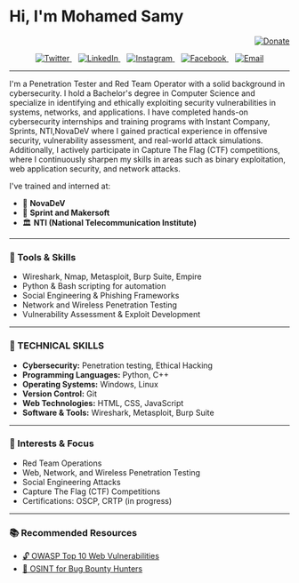 # Hi, I'm Mohamed Samy

<div align="right">  
  <a href="https://your-donation-link.com">  
    <img src="https://img.shields.io/badge/$-support-ff69b4.svg?style=flat" alt="Donate" />  
  </a>  
</div>  

<p align="center">  
  <a href="https://x.com/mohamed85128610?s=21&t=jpCNxvESTW5vVMwWMixhLA" target="_blank">  
    <img src="https://img.shields.io/badge/Twitter-000000?logo=twitter&logoColor=white&style=flat" alt="Twitter" />  
  </a>  
  &nbsp;&nbsp;  
  <a href="https://www.linkedin.com/in/mohamed-samy-80307b288" target="_blank">  
    <img src="https://img.shields.io/badge/LinkedIn-000000?logo=linkedin&logoColor=white&style=flat" alt="LinkedIn" />  
  </a>  
  &nbsp;&nbsp;  
  <a href="https://instagram.com/Mohamed74_32" target="_blank">  
    <img src="https://img.shields.io/badge/Instagram-000000?logo=instagram&logoColor=white&style=flat" alt="Instagram" />  
  </a>  
  &nbsp;&nbsp;  
  <a href="https://www.facebook.com/share/1D2vmKRscy/?mibextid=wwXIfr" target="_blank">  
    <img src="https://img.shields.io/badge/Facebook-000000?logo=facebook&logoColor=white&style=flat" alt="Facebook" />  
  </a>  
  &nbsp;&nbsp;  
  <a href="mailto:mohamedsamy788994@gmail.com" target="_blank">  
    <img src="https://img.shields.io/badge/Email-000000?logo=gmail&logoColor=white&style=flat" alt="Email" />  
  </a>  
</p>  

---

I'm a Penetration Tester and Red Team Operator with a solid background in cybersecurity. I hold a Bachelor's degree in Computer Science and specialize in identifying and ethically exploiting security vulnerabilities in systems, networks, and applications.
I have completed hands-on cybersecurity internships and training programs with Instant Company, Sprints, NTI,NovaDeV where I gained practical experience in offensive security, vulnerability assessment, and real-world attack simulations. Additionally, I actively participate in Capture The Flag (CTF) competitions, where I continuously sharpen my skills in areas such as binary exploitation, web application security, and network attacks.


I've trained and interned at:

- 🏢 **NovaDeV**  
- 🚀 **Sprint and Makersoft**  
- 🏛 **NTI (National Telecommunication Institute)**  

---

### 🧰 Tools & Skills  
- Wireshark, Nmap, Metasploit, Burp Suite, Empire  
- Python & Bash scripting for automation  
- Social Engineering & Phishing Frameworks  
- Network and Wireless Penetration Testing  
- Vulnerability Assessment & Exploit Development  

---

### 🧠 TECHNICAL SKILLS
- **Cybersecurity:** Penetration testing, Ethical Hacking  
- **Programming Languages:** Python, C++  
- **Operating Systems:** Windows, Linux  
- **Version Control:** Git  
- **Web Technologies:** HTML, CSS, JavaScript  
- **Software & Tools:** Wireshark, Metasploit, Burp Suite

---

### 🔎 Interests & Focus  
- Red Team Operations  
- Web, Network, and Wireless Penetration Testing  
- Social Engineering Attacks  
- Capture The Flag (CTF) Competitions  
- Certifications: OSCP, CRTP (in progress)  

---

### 📚 Recommended Resources  
- [🔓 OWASP Top 10 Web Vulnerabilities](https://owasp.org/www-project-top-ten/)  
- [🎯 OSINT for Bug Bounty Hunters](https://learn.suvendudash.com/osint-for-bug-bounty-hunters/)  




